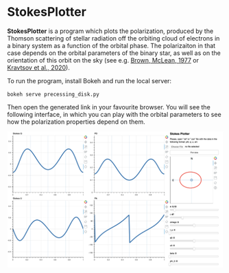 # StokesPlotter
<b>StokesPlotter</b> is a program which plots the polarization, produced by the Thomson scattering of stellar radiation off the orbiting cloud of electrons in a binary system as a function of the orbital phase. The polarizaiton in that case depends on the orbital parameters of the binary star, as well as on the orientation of this orbit on the sky (see e.g. [Brown, McLean, 1977](https://ui.adsabs.harvard.edu/link_gateway/1977A%26A....57..141B/ADS_PDF) or [Kravtsov et al., 2020](https://doi.org/10.1051/0004-6361/202038745)).  

To run the program, install Bokeh and run the local server: 

```
bokeh serve precessing_disk.py
```

Then open the generated link in your favourite browser.
You will see the following interface, in which you can play with the orbital parameters to see how the polarization properties depend on them. 

![screenshot](https://github.com/vadim-kravtsov/StokesPlotter/blob/master/screenshot.png?raw=true)
